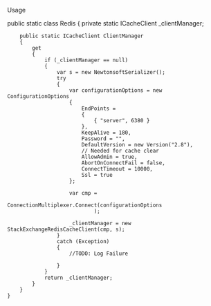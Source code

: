 ﻿Usage

 public static class Redis
    {
        private static ICacheClient _clientManager;

        public static ICacheClient ClientManager
        {
            get
            {
                if (_clientManager == null)
                {
                    var s = new NewtonsoftSerializer();
                    try
                    {
                        var configurationOptions = new ConfigurationOptions
                        {
                            EndPoints =
                            {
                                { "server", 6380 }
                            },
                            KeepAlive = 180,
                            Password = "",
                            DefaultVersion = new Version("2.8"),
                            // Needed for cache clear
                            AllowAdmin = true,
                            AbortOnConnectFail = false,
                            ConnectTimeout = 10000,
                            Ssl = true
                        };

                        var cmp =
                            ConnectionMultiplexer.Connect(configurationOptions
                                );

                        _clientManager = new StackExchangeRedisCacheClient(cmp, s);
                    }
                    catch (Exception)
                    {
                        //TODO: Log Failure

                    }
                }
                return _clientManager;
            }
        }
    }